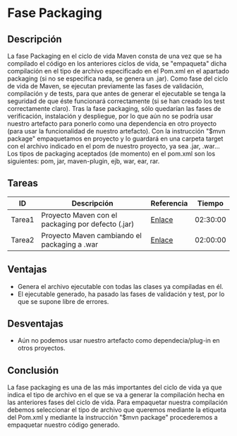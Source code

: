 # Fase Packaging
## Descripción
La fase Packaging en el ciclo de vida Maven consta de una vez que se ha compilado el código en los anteriores ciclos de vida, se "empaqueta" dicha compilación en el tipo de archivo especificado en el Pom.xml en el apartado packaging (si no se especifica nada, se genera un .jar). 
Como fase del ciclo de vida de Maven,  se ejecutan previamente las fases de validación, compilación y de tests, para que antes de generar el ejecutable se tenga la seguridad de que éste funcionará correctamente (si se han creado los test correctamente claro). Tras la fase packaging, sólo quedarían las fases de verificación, instalación y despliegue, por lo que aún no se podría usar nuestro artefacto para ponerlo como una dependencia en otro proyecto (para usar la funcionalidad de nuestro artefacto).
Con la instrucción  "$mvn package" empaquetamos en proyecto y lo guardará en una carpeta target con el archivo indicado en el pom de nuestro proyecto, ya sea .jar, .war...
Los tipos de packaging aceptados (de momento) en el pom.xml son los siguientes: pom, jar, maven-plugin, ejb, war, ear, rar.
## Tareas
| ID      | Descripción | Referencia | Tiempo  |
| ------- | ----------- | ---------- | ------- |
| Tarea1  |Proyecto Maven con el packaging por defecto (.jar)        | [Enlace](https://books.sonatype.com/mvnex-book/reference/customizing.html) | 02:30:00|
| Tarea2  |Proyecto Maven cambiando el packaging a .war        | [Enlace](https://books.sonatype.com/mvnex-book/reference/web.html) | 02:00:00|
## Ventajas
* Genera el archivo ejecutable con todas las clases ya compiladas en él.
* El ejecutable generado, ha pasado las fases de validación y test, por lo que se supone libre de errores.
## Desventajas
* Aún no podemos usar nuestro artefacto como dependecia/plug-in en otros proyectos.
## Conclusión
La fase packaging es una de las más importantes del ciclo de vida ya que indica el tipo de archivo en el que se va a generar la compilación hecha en las anteriores fases del ciclo de vida.
Para empaquetar nuestra compilación debemos seleccionar el tipo de archivo que queremos mediante la etiqueta <packaging> del Pom.xml y mediante la instrucción "$mvn package" procederemos a empaquetar nuestro código generado.